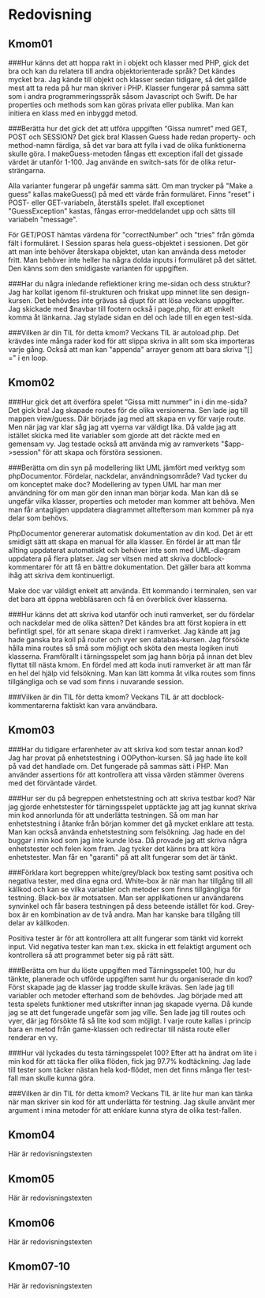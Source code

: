 ---
---
Redovisning
=========================

Kmom01
-------------------------
###Hur känns det att hoppa rakt in i objekt och klasser med PHP, gick det bra och kan du relatera till andra objektorienterade språk?
Det kändes mycket bra. Jag kände till objekt och klasser sedan tidigare, så det gällde mest att ta reda på hur man skriver i PHP. Klasser fungerar på samma sätt som i andra programmeringsspråk såsom Javascript och Swift. De har properties och methods som kan göras privata eller publika. Man kan initiera en klass med en inbyggd metod.

###Berätta hur det gick det att utföra uppgiften “Gissa numret” med GET, POST och SESSION?
Det gick bra! Klassen Guess hade redan property- och method-namn färdiga, så det var bara att fylla i vad de olika funktionerna skulle göra. I makeGuess-metoden fångas ett exception ifall det gissade värdet är utanför 1-100. Jag använde en switch-sats för de olika retur-strängarna.

Alla varianter fungerar på ungefär samma sätt. Om man trycker på "Make a guess" kallas makeGuess() på med ett värde från formuläret. Finns "reset" i POST- eller GET-variabeln, återställs spelet.
Ifall exceptionet "GuessException" kastas, fångas error-meddelandet upp och sätts till variabeln "message".

För GET/POST hämtas värdena för "correctNumber" och "tries" från gömda fält i formuläret.
I Session sparas hela guess-objektet i sessionen. Det gör att man inte behöver återskapa objektet, utan kan använda dess metoder fritt. Man behöver inte heller ha några dolda inputs i formuläret på det sättet. Den känns som den smidigaste varianten för uppgiften.

###Har du några inledande reflektioner kring me-sidan och dess struktur?
Jag har kollat igenom fil-strukturen och friskat upp minnet lite sen design-kursen. Det behövdes inte grävas så djupt för att lösa veckans uppgifter. Jag skickade med $navbar till footern också i page.php, för att enkelt komma åt länkarna. Jag stylade sidan en del och lade till en egen test-sida.


###Vilken är din TIL för detta kmom?
Veckans TIL är autoload.php. Det krävdes inte många rader kod för att slippa skriva in allt som ska importeras varje gång. Också att man kan "appenda" arrayer genom att bara skriva "[] =" i en loop.




Kmom02
-------------------------
###Hur gick det att överföra spelet “Gissa mitt nummer” in i din me-sida?
Det gick bra! Jag skapade routes för de olika versionerna. Sen lade jag till mappen view/guess. Där började jag med att skapa en vy för varje route. Men när jag var klar såg jag att vyerna var väldigt lika. Då valde jag att istället skicka med lite variabler som gjorde att det räckte med en gemensam vy. Jag testade också att använda mig av ramverkets "$app->session" för att skapa och förstöra sessionen.

###Berätta om din syn på modellering likt UML jämfört med verktyg som phpDocumentor. Fördelar, nackdelar, användningsområde? Vad tycker du om konceptet make doc?
Modellering av typen UML har man mer användning för om man gör den innan man börjar koda.
Man kan då se ungefär vilka klasser, properties och metoder man kommer att behöva. Men man får antagligen uppdatera diagrammet allteftersom man kommer på nya delar som behövs.

PhpDocumentor genererar automatisk dokumentation av din kod. Det är ett smidigt sätt att skapa en manual för alla klasser. En fördel är att man får allting uppdaterat automatiskt och behöver inte som med UML-diagram uppdatera på flera platser. Jag ser vitsen med att skriva docblock-kommentarer för att få en bättre dokumentation. Det gäller bara att komma ihåg att skriva dem kontinuerligt.

Make doc var väldigt enkelt att använda. Ett kommando i terminalen, sen var det bara att öppna webbläsaren och få en överblick över klasserna.

###Hur känns det att skriva kod utanför och inuti ramverket, ser du fördelar och nackdelar med de olika sätten?
Det kändes bra att först kopiera in ett befintligt spel, för att senare skapa direkt i ramverket. Jag kände att jag hade ganska bra koll på router och vyer sen databas-kursen. Jag försökte hålla mina routes så små som möjligt och sköta den mesta logiken inuti klasserna. Framförallt i tärningsspelet som jag hann börja på innan det blev flyttat till nästa kmom. En fördel med att koda inuti ramverket är att man får en hel del hjälp vid felsökning. Man kan lätt komma åt vilka routes som finns tillgängliga och se vad som finns i nuvarande session.

###Vilken är din TIL för detta kmom?
Veckans TIL är att docblock-kommentarerna faktiskt kan vara användbara.




Kmom03
-------------------------

###Har du tidigare erfarenheter av att skriva kod som testar annan kod?
Jag har provat på enhetstestning i OOPython-kursen. Så jag hade lite koll på vad det handlade om. Det fungerade på sammas sätt i PHP. Man använder assertions för att kontrollera att vissa värden stämmer överens med det förväntade värdet.

###Hur ser du på begreppen enhetstestning och att skriva testbar kod?
När jag gjorde enhetstester för tärningsspelet upptäckte jag att jag kunnat skriva min kod annorlunda för att underlätta testningen. Så om man har enhetstestning i åtanke från början kommer det gå mycket enklare att testa. Man kan också använda enhetstestning som felsökning. Jag hade en del buggar i min kod som jag inte kunde lösa. Då provade jag att skriva några enhetstester och felen kom fram. Jag tycker det känns bra att köra enhetstester. Man får en "garanti" på att allt fungerar som det är tänkt.

###Förklara kort begreppen white/grey/black box testing samt positiva och negativa tester, med dina egna ord.
White-box är när man har tillgång till all källkod och kan se vilka variabler och metoder som finns tillgängliga för testning.
Black-box är motsatsen. Man ser applikationen ur användarens synvinkel och får basera testningen på dess beteende istället för kod. Grey-box är en kombination av de två andra. Man har kanske bara tillgång till delar av källkoden.

Positiva tester är för att kontrollera att allt fungerar som tänkt vid korrekt input.
Vid negativa tester kan man t.ex. skicka in ett felaktigt argument och kontrollera så att programmet beter sig på rätt sätt.

###Berätta om hur du löste uppgiften med Tärningsspelet 100, hur du tänkte, planerade och utförde uppgiften samt hur du organiserade din kod?
Först skapade jag de klasser jag trodde skulle krävas. Sen lade jag till variabler och metoder efterhand som de behövdes. Jag började med att testa spelets funktioner med utskrifter innan jag skapade vyerna. Då kunde jag se att det fungerade ungefär som jag ville. Sen lade jag till routes och vyer, där jag försökte få så lite kod som möjligt. I varje route kallas i princip bara en metod från game-klassen och redirectar till nästa route eller renderar en vy.

###Hur väl lyckades du testa tärningsspelet 100?
Efter att ha ändrat om lite i min kod för att täcka fler olika flöden, fick jag 97.7% kodtäckning. Jag lade till tester som täcker nästan hela kod-flödet, men det finns många fler test-fall man skulle kunna göra.

###Vilken är din TIL för detta kmom?
Veckans TIL är lite hur man kan tänka när man skriver sin kod för att underlätta för testning. Jag skulle använt mer argument i mina metoder för att enklare kunna styra de olika test-fallen.




Kmom04
-------------------------

Här är redovisningstexten



Kmom05
-------------------------

Här är redovisningstexten



Kmom06
-------------------------

Här är redovisningstexten



Kmom07-10
-------------------------

Här är redovisningstexten
